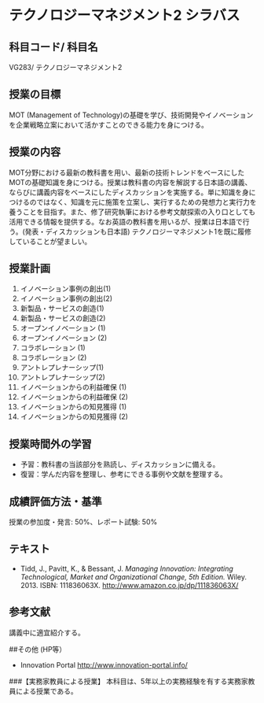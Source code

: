 # テクノロジーマネジメント2 シラバス

## 科目コード/ 科目名
VG283/ テクノロジーマネジメント2

## 授業の目標
MOT (Management of Technology)の基礎を学び、技術開発やイノベーションを企業戦略立案において活かすことのできる能力を身につける。

## 授業の内容
MOT分野における最新の教科書を用い、最新の技術トレンドをベースにしたMOTの基礎知識を身につける。授業は教科書の内容を解説する日本語の講義、ならびに講義内容をベースにしたディスカッションを実施する。単に知識を身につけるのではなく、知識を元に施策を立案し、実行するための発想力と実行力を養うことを目指す。また、修了研究執筆における参考文献探索の入り口としても活用できる情報を提供する。なお英語の教科書を用いるが、授業は日本語で行う。(発表・ディスカッションも日本語) テクノロジーマネジメント1を既に履修していることが望ましい。

## 授業計画
1. イノベーション事例の創出(1)
2. イノベーション事例の創出(2)
3. 新製品・サービスの創造(1)
4. 新製品・サービスの創造(2)
5. オープンイノベーション (1)
6. オープンイノベーション (2)
7. コラボレーション (1)
8. コラボレーション (2)
9. アントレプレナーシップ(1)
10. アントレプレナーシップ(2)
11. イノベーションからの利益確保 (1)
12. イノベーションからの利益確保 (2)
13. イノベーションからの知見獲得 (1)
14. イノベーションからの知見獲得 (2)

## 授業時間外の学習
- 予習：教科書の当該部分を熟読し、ディスカッションに備える。
- 復習：学んだ内容を整理し、参考にできる事例や文献を整理する。

## 成績評価方法・基準
授業の参加度・発言: 50%、レポート試験: 50%

## テキスト
- Tidd, J., Pavitt, K., & Bessant, J.  _Managing Innovation: Integrating Technological, Market and Organizational Change, 5th Edition._ Wiley. 2013. ISBN: 111836063X.
http://www.amazon.co.jp/dp/111836063X/

## 参考文献
講義中に適宜紹介する。

##その他 (HP等）
- Innovation Portal http://www.innovation-portal.info/

###【実務家教員による授業】
本科目は、5年以上の実務経験を有する実務家教員による授業である。
